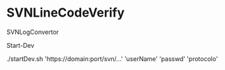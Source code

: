 SVNLineCodeVerify
=================

SVNLogConvertor


Start-Dev

./startDev.sh 'https://domain:port/svn/...' 'userName' 'passwd' 'protocolo'
